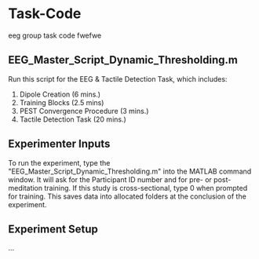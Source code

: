# Task-Code
eeg group task code
fwefwe

## EEG_Master_Script_Dynamic_Thresholding.m
Run this script for the EEG & Tactile Detection Task, which includes:

1. Dipole Creation (6 mins.)
2. Training Blocks (2.5 mins)
3. PEST Convergence Procedure (3 mins.)
4. Tactile Detection Task (20 mins.)



## Experimenter Inputs
To run the experiment, type the "EEG_Master_Script_Dynamic_Thresholding.m" into the MATLAB command window.  It will ask for the Participant ID number and for pre- or post- meditation training.  If this study is cross-sectional, type 0 when prompted for training.  This saves data into allocated folders at the conclusion of the experiment.

## Experiment Setup
...

